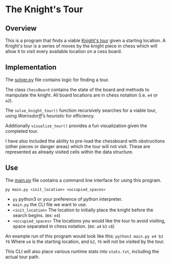 # The Knight's Tour

## Overview
This is a program that finds a viable [Knight's tour](https://en.wikipedia.org/wiki/Knight%27s_tour) given a starting location. A Knight's tour is a series of moves by the knight piece in chess which will allow it to visit every available location on a cess board.



## Implementation

The [solver.py](./solver.py) file contains logic for finding a tour. 

The class `ChessBoard` contains the state of the board and methods to manipulate the knight. All board locations are in chess notation (i.e. `e4` or `a2`).

The `solve_knight_tour()` function recursively searches for a viable tour, using *Warnsdorff’s heuristic* for efficiency. 

Additionally `visualize_tour()` provides a fun visualization given the completed tour.

I have also included the ability to pre-load the chessboard with obstructions (other pieces or danger areas) which the tour will not visit. These are represented as already visited cells within the data structure.



## Use

The [main.py](./main.py) file contains a command line interface for using this program.



`py main.py <init_location> <occupied_spaces>`

- `py` python3 or your preference of python interpreter.
- `main.py` the CLI file we want to use.
- `<init_location>` The location to initially place the knight before the search begins. (ex: `e4`)
- `<occupied_spaces>` The locations you would like the tour to avoid visiting, space separated in chess notation. (ex: `a4` `b3` `c8`)



An example run of this program would look like this: `python3 main.py e4 b2 f6` Where `e4` is the starting location, and `b2`, `f6` will not be visited by the tour.



This CLI will also place various runtime stats into `stats.txt`, including the actual tour path.